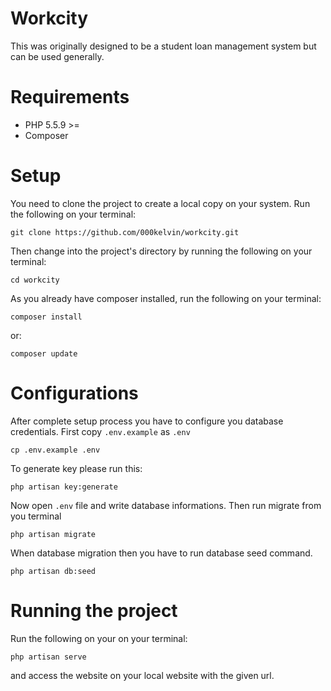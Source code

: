 # Workcity
This was originally designed to be a student loan management system but can be used generally.

# Requirements
* PHP 5.5.9 >=
* Composer

# Setup
You need to clone the project to create a local copy on your system.
Run the following on your terminal:
```
git clone https://github.com/000kelvin/workcity.git
```
Then change into the project's directory by running the following on your terminal:
```
cd workcity
```
As you already have composer installed, run the following on your terminal:
```
composer install
```
or:
```
composer update
```
# Configurations

After complete setup process you have to configure you database credentials. First copy `.env.example` as `.env`

```shell
cp .env.example .env
```

To generate key please run this:

```
php artisan key:generate
```

Now open `.env` file and write database informations. Then run migrate from you terminal

```shell
php artisan migrate
```

When database migration then you have to run database seed command.

```shell
php artisan db:seed
```

# Running the project
Run the following on your on your terminal:
```
php artisan serve
```
and access the website on your local website with the given url.

